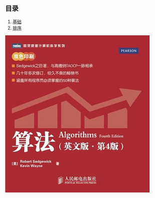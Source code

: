 ## 目录
1. [基础](https://github.com/woai3c/Algorithm/tree/master/01)
2. [排序](https://github.com/woai3c/Algorithm/tree/master/02)

![封面](https://github.com/woai3c/Algorithm/blob/master/imgs/cover.jpg)

